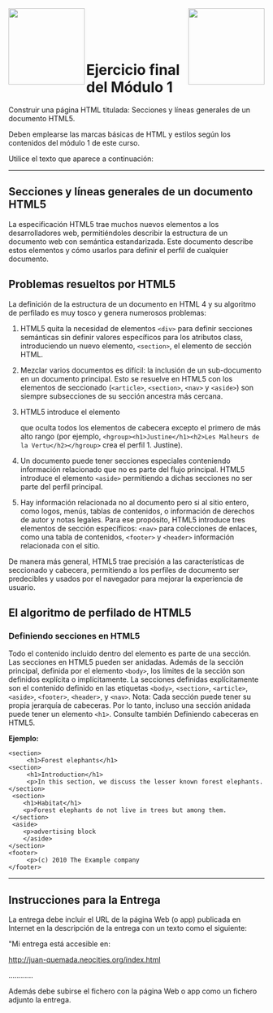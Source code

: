 <img  align="left" width="150" style="float: left;" src="https://www.upm.es/sfs/Rectorado/Gabinete%20del%20Rector/Logos/UPM/CEI/LOGOTIPO%20leyenda%20color%20JPG%20p.png">
<img  align="right" width="150" style="float: right;" src="https://miriadax.net/wp-content/uploads/2020/11/logo_mx_1x.png">

<br/><br/><br/>
# Ejercicio final del Módulo 1
Construir una página HTML titulada: Secciones y líneas generales de un documento HTML5.

Deben emplearse las marcas básicas de HTML y estilos según los contenidos del módulo 1 de este curso.

Utilice el texto que aparece a continuación:

------------------------------------------------------------

## Secciones y líneas generales de un documento HTML5

La especificación HTML5 trae muchos nuevos elementos a los desarrolladores web, permitiéndoles describir la estructura de un documento web con semántica estandarizada. Este documento describe estos elementos y cómo usarlos para definir el perfil de cualquier documento.

## Problemas resueltos por HTML5

La definición de la estructura de un documento en HTML 4 y su algoritmo de perfilado es muy tosco y genera numerosos problemas:

1. HTML5 quita la necesidad de elementos ```<div>``` para definir secciones semánticas sin definir valores específicos para los atributos class, introduciendo un nuevo elemento, ```<section>```, el elemento de sección HTML.</li>

2. Mezclar varios documentos es difícil: la inclusión de un sub-documento en un documento principal. Esto se resuelve en HTML5 con los elementos de seccionado (```<article>```, ```<section>```, ```<nav>``` y ```<aside>```) son siempre subsecciones de su sección ancestra más cercana.</li>
    
3. HTML5 introduce el elemento <hgroup> que oculta todos los elementos de cabecera excepto el primero de más alto rango (por ejemplo, ```<hgroup><h1>Justine</h1><h2>Les Malheurs de la Vertu</h2></hgroup>``` crea el perfil 1. Justine).</li>
    
4. Un documento puede tener secciones especiales conteniendo información relacionado que no es parte del flujo principal. HTML5 introduce el elemento ```<aside>``` permitiendo a dichas secciones no ser parte del perfil principal.</li>
5. Hay información relacionada no al documento pero si al sitio entero, como logos, menús, tablas de contenidos, o información de derechos de autor y notas legales. Para ese propósito, HTML5 introduce tres elementos de sección específicos: ```<nav>``` para colecciones de enlaces, como una tabla de contenidos, ```<footer>``` y ```<header>``` información relacionada con el sitio.</li>

De manera más general, HTML5 trae precisión a las características de seccionado y cabecera, permitiendo a los perfiles de documento ser predecibles y usados por el navegador para mejorar la experiencia de usuario.

## El algoritmo de perfilado de HTML5

### Definiendo secciones en HTML5

Todo el contenido incluido dentro del elemento <body> es parte de una sección. Las secciones en HTML5 pueden ser anidadas. Además de la sección principal, definida por el elemento ```<body>```, los límites de la sección son definidos explícita o implícitamente. La secciones definidas explícitamente son el contenido definido en las etiquetas ```<body>```, ```<section>```, ```<article>```, ```<aside>```, ```<footer>```, ```<header>```, y ```<nav>```. Nota: Cada sección puede tener su propia jerarquía de cabeceras. Por lo tanto, incluso una sección anidada puede tener un elemento ```<h1>```. Consulte también Definiendo cabeceras en HTML5.

**Ejemplo:**
```
<section>
     <h1>Forest elephants</h1>
<section>
     <h1>Introduction</h1>
     <p>In this section, we discuss the lesser known forest elephants.
</section>
 <section>
    <h1>Habitat</h1>
    <p>Forest elephants do not live in trees but among them.
 </section>
 <aside>
    <p>advertising block
    </aside>
</section>
<footer>
     <p>(c) 2010 The Example company
</footer>
 ```
------------------------------------------------------------
 ## Instrucciones para la Entrega
 La entrega debe incluir el URL de la página Web (o app) publicada en Internet en la descripción de la entrega con un texto como el siguiente:

"Mi entrega está accesible en:

http://juan-quemada.neocities.org/index.html

............

Además debe subirse el fichero con la página Web o app como un fichero adjunto la entrega.
